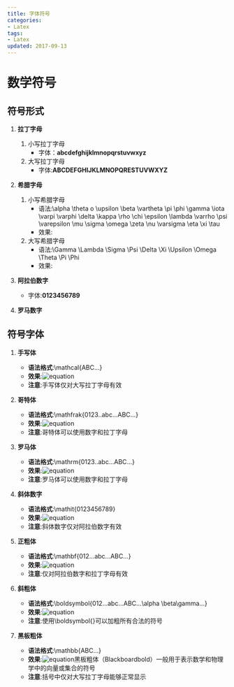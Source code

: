 ```yaml
---
title: 字体符号
categories:
- Latex
tags:
- Latex
updated: 2017-09-13 
---
```


# 数学符号 #

## 符号形式 ##
1. **拉丁字母**
	1. 小写拉丁字母
		+ 字体：**abcdefghijklmnopqrstuvwxyz**
	2. 大写拉丁字母
		+ 字体:**ABCDEFGHIJKLMNOPQRESTUVWXYZ**

2. **希腊字母**
	1. 小写希腊字母
		+ 语法:\alpha \theta o \upsilon \beta \vartheta \pi \phi \gamma \iota \varpi \varphi \delta \kappa \rho \chi \epsilon \lambda \varrho \psi \varepsilon \mu \sigma \omega \zeta \nu \varsigma \eta \xi \tau
		+ 效果: 
	2. 大写希腊字母
		+ 语法:\Gamma \Lambda \Sigma \Psi \Delta \Xi \Upsilon \Omega \Theta \Pi \Phi
		+ 效果:

3. **阿拉伯数字**
	+ 字体:**0123456789**
	
4. **罗马数字**   

## 符号字体 ##
1. **手写体**
	+ **语法格式**:\mathcal{ABC...}
	+ **效果**:![equation](http://latex.codecogs.com/gif.latex?\mathcal{ABC})
	+ **注意**:手写体仅对大写拉丁字母有效

2. **哥特体**
	+ **语法格式**:\mathfrak{0123..abc...ABC...}
	+ **效果**:![equation](http://latex.codecogs.com/gif.latex?\mathfrak{0123abcABC})
	+ **注意**:哥特体可以使用数字和拉丁字母

3. **罗马体**
	+ **语法格式**:\mathrm{0123..abc...ABC...}
	+ **效果**:![equation](http://latex.codecogs.com/gif.latex?\mathrm{0123abcABC})
	+ **注意**:罗马体可以使用数字和拉丁字母

4. **斜体数字**
	+ **语法格式**:\mathit{0123456789}
	+ **效果**:![equation](http://latex.codecogs.com/gif.latex?\mathit{0123456789})
	+ **注意**:斜体数字仅对阿拉伯数字有效

5. **正粗体**
	+ **语法格式**:\mathbf{012...abc...ABC...}
	+ **效果**:![equation](http://latex.codecogs.com/gif.latex?\mathbf{012abcABC})
	+ **注意**:仅对阿拉伯数字和拉丁字母有效

6. **斜粗体**
	+ **语法格式**:\boldsymbol{012…abc…ABC…\alpha \beta\gamma…}
	+ **效果**:![equation](http://latex.codecogs.com/gif.latex?\boldsymbol{012abcABC\alpha\beta\gamma})
	+ **注意**:使用\boldsymbol{}可以加粗所有合法的符号

7. **黑板粗体**
	+ **语法格式**:\mathbb{ABC...}
	+ **效果**:![equation](http://latex.codecogs.com/gif.latex?\mathb{ABCED})黑板粗体（Blackboardbold）一般用于表示数学和物理学中的向量或集合的符号
	+ **注意**:括号中仅对大写拉丁字母能够正常显示